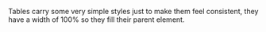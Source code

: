 Tables carry some very simple styles just to make them feel consistent, they have a width of 100% so they fill their parent element.
